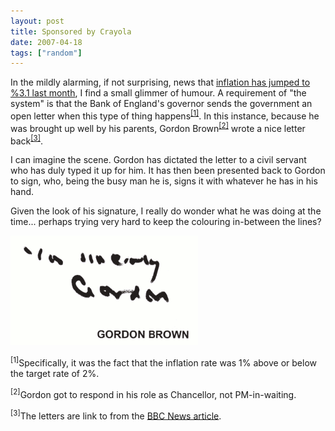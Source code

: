 ```yaml
---
layout: post
title: Sponsored by Crayola
date: 2007-04-18
tags: ["random"]
---
```


In the mildly alarming, if not surprising, news that [inflation has jumped to %3.1 last month](http://news.bbc.co.uk/1/hi/business/6562723.stm), I find a small glimmer of humour. A requirement of "the system" is that the Bank of England's governor sends the government an open letter when this type of thing happens<sup>[[1]](#jump1)<a id="jump1_back"></a></sup>. In this instance, because he was brought up well by his parents, Gordon Brown<sup>[[2]](#jump2)<a id="jump2_back"></a></sup> wrote a nice letter back<sup>[[3]](#jump3)<a id="jump3_back"></a></sup>.

I can imagine the scene. Gordon has dictated the letter to a civil servant who has duly typed it up for him. It has then been presented back to Gordon to sign, who, being the busy man he is, signs it with whatever he has in his hand.

Given the look of his signature, I really do wonder what he was doing at the time... perhaps trying very hard to keep the colouring in-between the lines?

![Gordon Brown](/blog/content/2007/04/gb_crayon.gif)

<sup><a id="jump1">[1]</a></sup>Specifically, it was the fact that the inflation rate was 1% above or below the target rate of 2%.

<sup><a id="jump2">[2]</a></sup>Gordon got to respond in his role as Chancellor, not PM-in-waiting.

<sup><a id="jump3">[3]</a></sup>The letters are link to from the [BBC News article](http://news.bbc.co.uk/1/hi/business/6562723.stm).
